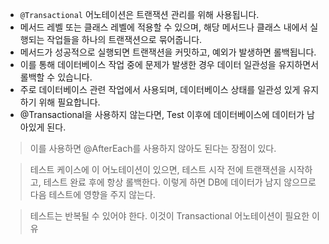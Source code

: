 - `@Transactional` 어노테이션은 트랜잭션 관리를 위해 사용됩니다.
- 메서드 레벨 또는 클래스 레벨에 적용할 수 있으며, 해당 메서드나 클래스 내에서 실행되는 작업들을 하나의 트랜잭션으로 묶어줍니다.
- 메서드가 성공적으로 실행되면 트랜잭션을 커밋하고, 예외가 발생하면 롤백됩니다.
-  이를 통해 데이터베이스 작업 중에 문제가 발생한 경우 데이터 일관성을 유지하면서 롤백할 수 있습니다.
- 주로 데이터베이스 관련 작업에서 사용되며, 데이터베이스 상태를 일관성 있게 유지하기 위해 필요합니다.
- @Transactional을 사용하지 않는다면, Test 이후에 데이터베이스에 데이터가 남아있게 된다.

> 이를 사용하면 @AfterEach를 사용하지 않아도 된다는 장점이 있다.

> 테스트 케이스에 이 어노테이션이 있으면, 테스트 시작 전에 트랜잭션을 시작하고, 테스트 완료 후에 항상 롤백한다. 이렇게 하면 DB에 데이터가 남지 않으므로 다음 테스트에 영향을 주지 않는다.

> 테스트는 반복될 수 있어야 한다. 이것이 Transactional 어노테이션이 필요한 이유